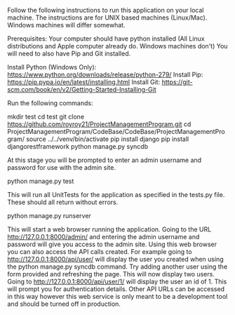 Follow the following instructions to run this application on your local machine. The instructions are for UNIX based machines (Linux/Mac). Windows machines will differ somewhat. 

Prerequisites: Your computer should have python installed (All Linux distributions and Apple computer already do. Windows machines don't) You will need to also have Pip and Git installed.

Install Python (Windows Only): https://www.python.org/downloads/release/python-279/
Install Pip: https://pip.pypa.io/en/latest/installing.html
Install Git: https://git-scm.com/book/en/v2/Getting-Started-Installing-Git

Run the following commands:

mkdir test
cd test
git clone https://github.com/royroy21/ProjectManagementProgram.git
cd ProjectManagementProgram/CodeBase/CodeBase/ProjectManagementProgram/
source ../../venv/bin/activate
pip install django
pip install djangorestframework
python manage.py syncdb

At this stage you will be prompted to enter an admin username and password for use with the admin site.

python manage.py test

This will run all UnitTests for the application as specified in the tests.py file. These should all return without errors. 

python manage.py runserver

This will start a web browser running the application. Going to the URL http://127.0.0.1:8000/admin/ and entering the admin username and password will give you access to the admin site. Using this web browser you can also access the API calls created. For example going to http://127.0.0.1:8000/api/user/ will display the user you created when using the python manage.py syncdb command. Try adding another user using the form provided and refreshing the page. This will now display two users. Going to http://127.0.0.1:8000/api/user/1/ will display the user an id of 1. This will prompt you for authentication details. Other API URLs can be accessed in this way however this web service is only meant to be a development tool and should be turned off in production.
